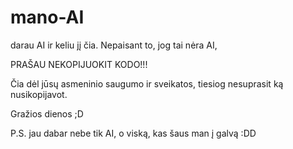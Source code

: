 # mano-AI
darau AI ir keliu jį čia. Nepaisant to, jog tai nėra AI,

PRAŠAU NEKOPIJUOKIT KODO!!!

Čia dėl jūsų asmeninio saugumo ir sveikatos, tiesiog nesuprasit ką nusikopijavot.

Gražios dienos ;D

P.S. jau dabar nebe tik AI, o viską, kas šaus man į galvą :DD